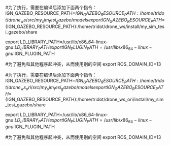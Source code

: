#为了执行，需要在编译后添加下面两个指令：
IGN_GAZEBO_RESOURCE_PATH=$IGN_GAZEBO_RESOURCE_PATH:/home/tridot/drone_ws/src/my_sim_tesi_gazebo/models
export IGN_GAZEBO_RESOURCE_PATH=${IGN_GAZEBO_RESOURCE_PATH}:/home/tridot/drone_ws/install/my_sim_tesi_gazebo/share

export LD_LIBRARY_PATH=/usr/lib/x86_64-linux-gnu:$LD_LIBRARY_PATH
export IGN_PLUGIN_PATH=/usr/lib/x86_64-linux-gnu:$IGN_PLUGIN_PATH

#为了避免和其他程序起冲突，从而使用别的空间
export ROS_DOMAIN_ID=13


#为了执行，需要在编译后添加下面两个指令：
IGN_GAZEBO_RESOURCE_PATH=$IGN_GAZEBO_RESOURCE_PATH:/home/tridot/drone_ws_ori/src/my_sim_tesi_gazebo/models
export IGN_GAZEBO_RESOURCE_PATH=${IGN_GAZEBO_RESOURCE_PATH}:/home/tridot/drone_ws_ori/install/my_sim_tesi_gazebo/share

export LD_LIBRARY_PATH=/usr/lib/x86_64-linux-gnu:$LD_LIBRARY_PATH
export IGN_PLUGIN_PATH=/usr/lib/x86_64-linux-gnu:$IGN_PLUGIN_PATH

#为了避免和其他程序起冲突，从而使用别的空间
export ROS_DOMAIN_ID=13

